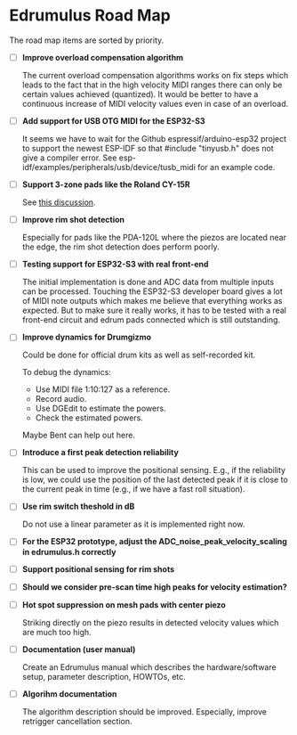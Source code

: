 # Edrumulus Road Map

The road map items are sorted by priority.

- [ ] **Improve overload compensation algorithm**

  The current overload compensation algorithms works on fix steps which leads to the fact that in the high velocity
  MIDI ranges there can only be certain values achieved (quantized). It would be better to have a continuous increase
  of MIDI velocity values even in case of an overload.

- [ ] **Add support for USB OTG MIDI for the ESP32-S3**

  It seems we have to wait for the Github espressif/arduino-esp32 project to support the newest ESP-IDF
  so that #include "tinyusb.h" does not give a compiler error. See esp-idf/examples/peripherals/usb/device/tusb_midi
  for an example code.

- [ ] **Support 3-zone pads like the Roland CY-15R**

  See [this discussion](https://github.com/corrados/edrumulus/discussions/73#discussioncomment-5623391).

- [ ] **Improve rim shot detection**

  Especially for pads like the PDA-120L where the piezos are located near the edge, the rim shot detection does perform poorly.

- [ ] **Testing support for ESP32-S3 with real front-end**

  The initial implementation is done and ADC data from multiple inputs can be processed. Touching the
  ESP32-S3 developer board gives a lot of MIDI note outputs which makes me believe that everything works
  as expected. But to make sure it really works, it has to be tested with a real front-end circuit and
  edrum pads connected which is still outstanding.

- [ ] **Improve dynamics for Drumgizmo**

  Could be done for official drum kits as well as self-recorded kit.

  To debug the dynamics:
  - Use MIDI file 1:10:127 as a reference.
  - Record audio.
  - Use DGEdit to estimate the powers.
  - Check the estimated powers.

  Maybe Bent can help out here.

- [ ] **Introduce a first peak detection reliability**

  This can be used to improve the positional sensing. E.g., if the reliability is low, we could
  use the position of the last detected peak if it is close to the current peak in time (e.g., if
  we have a fast roll situation).

- [ ] **Use rim switch theshold in dB**

  Do not use a linear parameter as it is implemented right now.

- [ ] **For the ESP32 prototype, adjust the ADC_noise_peak_velocity_scaling in edrumulus.h correctly**

- [ ] **Support positional sensing for rim shots**

- [ ] **Should we consider pre-scan time high peaks for velocity estimation?**

- [ ] **Hot spot suppression on mesh pads with center piezo**

  Striking directly on the piezo results in detected velocity values which are much too high.

- [ ] **Documentation (user manual)**

  Create an Edrumulus manual which describes the hardware/software setup, parameter description, HOWTOs, etc.

- [ ] **Algorihm documentation**

  The algorithm description should be improved. Especially, improve retrigger cancellation section.

